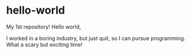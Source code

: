 # hello-world
My 1st repository!
Hello world,

I worked in a boring industry, but just quit, so I can pursue programming. What a scary but exciting time! 
